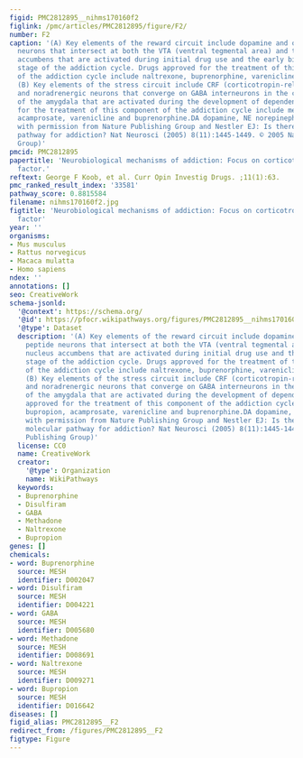 ```yaml
---
figid: PMC2812895__nihms170160f2
figlink: /pmc/articles/PMC2812895/figure/F2/
number: F2
caption: '(A) Key elements of the reward circuit include dopamine and opioid peptide
  neurons that intersect at both the VTA (ventral tegmental area) and the nucleus
  accumbens that are activated during initial drug use and the early binge/intoxication
  stage of the addiction cycle. Drugs approved for the treatment of this component
  of the addiction cycle include naltrexone, buprenorphine, varenicline and disulfiram.
  (B) Key elements of the stress circuit include CRF (corticotropin-releasing factor)
  and noradrenergic neurons that converge on GABA interneurons in the central nucleus
  of the amygdala that are activated during the development of dependence. Drugs approved
  for the treatment of this component of the addiction cycle include methadone, bupropion,
  acamprosate, varenicline and buprenorphine.DA dopamine, NE norepinephrine(Adapted
  with permission from Nature Publishing Group and Nestler EJ: Is there a common molecular
  pathway for addiction? Nat Neurosci (2005) 8(11):1445-1449. © 2005 Nature Publishing
  Group)'
pmcid: PMC2812895
papertitle: 'Neurobiological mechanisms of addiction: Focus on corticotropin-releasing
  factor.'
reftext: George F Koob, et al. Curr Opin Investig Drugs. ;11(1):63.
pmc_ranked_result_index: '33581'
pathway_score: 0.8815584
filename: nihms170160f2.jpg
figtitle: 'Neurobiological mechanisms of addiction: Focus on corticotropin-releasing
  factor'
year: ''
organisms:
- Mus musculus
- Rattus norvegicus
- Macaca mulatta
- Homo sapiens
ndex: ''
annotations: []
seo: CreativeWork
schema-jsonld:
  '@context': https://schema.org/
  '@id': https://pfocr.wikipathways.org/figures/PMC2812895__nihms170160f2.html
  '@type': Dataset
  description: '(A) Key elements of the reward circuit include dopamine and opioid
    peptide neurons that intersect at both the VTA (ventral tegmental area) and the
    nucleus accumbens that are activated during initial drug use and the early binge/intoxication
    stage of the addiction cycle. Drugs approved for the treatment of this component
    of the addiction cycle include naltrexone, buprenorphine, varenicline and disulfiram.
    (B) Key elements of the stress circuit include CRF (corticotropin-releasing factor)
    and noradrenergic neurons that converge on GABA interneurons in the central nucleus
    of the amygdala that are activated during the development of dependence. Drugs
    approved for the treatment of this component of the addiction cycle include methadone,
    bupropion, acamprosate, varenicline and buprenorphine.DA dopamine, NE norepinephrine(Adapted
    with permission from Nature Publishing Group and Nestler EJ: Is there a common
    molecular pathway for addiction? Nat Neurosci (2005) 8(11):1445-1449. © 2005 Nature
    Publishing Group)'
  license: CC0
  name: CreativeWork
  creator:
    '@type': Organization
    name: WikiPathways
  keywords:
  - Buprenorphine
  - Disulfiram
  - GABA
  - Methadone
  - Naltrexone
  - Bupropion
genes: []
chemicals:
- word: Buprenorphine
  source: MESH
  identifier: D002047
- word: Disulfiram
  source: MESH
  identifier: D004221
- word: GABA
  source: MESH
  identifier: D005680
- word: Methadone
  source: MESH
  identifier: D008691
- word: Naltrexone
  source: MESH
  identifier: D009271
- word: Bupropion
  source: MESH
  identifier: D016642
diseases: []
figid_alias: PMC2812895__F2
redirect_from: /figures/PMC2812895__F2
figtype: Figure
---
```

